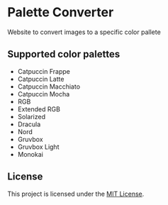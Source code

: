 # Palette Converter
 Website to convert images to a specific color pallete

## Supported color palettes
- Catpuccin Frappe
- Catpuccin Latte
- Catpuccin Macchiato
- Catpuccin Mocha
- RGB
- Extended RGB
- Solarized
- Dracula
- Nord
- Gruvbox
- Gruvbox Light
- Monokai

## License
This project is licensed under the [MIT License](LICENSE).
